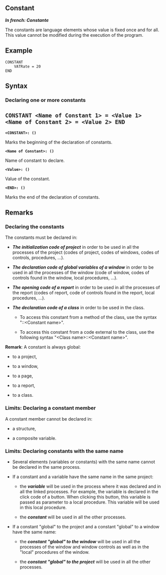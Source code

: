 
## Constant

***In french: Constante***
				



<a name="XUse"></a>
<a name="Use"></a>
<a name="description"></a>
The constants are language elements whose value is fixed once and for all. This value cannot be modified during the execution of the program.




<a name="Example1"></a>
<a name="sample_code"></a>

## Example


```wl
CONSTANT
	VATRate = 20
END
```

<a name="XSYNTAX"></a>
<a name="SYNTAX1"></a>

## Syntax

### Declaring one or more constants

`CONSTANT
     <Name of Constant 1> = <Value 1>
     <Name of Constant 2> = <Value 2>
END
`
---

**`<CONSTANT>: ()`**

Marks the beginning of the declaration of constants.

**`<Name of Constant>: ()`**

Name of constant to declare.

**`<Value>: ()`**

Value of the constant.

**`<END>: ()`**

Marks the end of the declaration of constants.  



<a name="NOTE0"></a>
<a name="NOTE0_1"></a>

## Remarks




### Declaring the constants
<a name="declaring_the_constants_ELTPARAGRAPHE000077"></a>

The constants must be declared in:

- ***The initialization code of project*** in order to be used in all the processes of the project (codes of project, codes of windows, codes of controls, procedures, ...).

- ***The declaration code of global variables of a window*** in order to be used in all the processes of the window (code of window, codes of controls found in the window, local procedures, ...).

- ***The opening code of a report*** in order to be used in all the processes of the report (codes of report, code of controls found in the report, local procedures, ...).

- ***The declaration code of a class*** in order to be used in the class.

	- To access this constant from a method of the class, use the syntax "::&lt;Constant name>".

	- To access this constant from a code external to the class, use the following syntax "&lt;Class name&gt;::&lt;Constant name>".







**Remark**: A constant is always global:

- to a project,

- to a window,

- to a page, 

- to a report,

- to a class.





<a name="NOTE0_2"></a>




### Limits: Declaring a constant member
<a name="limits_declaring_constant_member_ELTPARAGRAPHE000112"></a>

A constant member cannot be declared in:

- a structure, 

- a composite variable.



<a name="NOTE0_3"></a>




### Limits: Declaring constants with the same name
<a name="limits_declaring_constants_with_the_same_name_ELTPARAGRAPHE000123"></a>

- Several elements (variables or constants) with the same name cannot be declared in the same process.

- If a constant and a variable have the same name in the same project:

	- the ***variable*** will be used in the process where it was declared and in all the linked processes. 
			For example, the variable is declared in the click code of a button. When clicking this button, this variable is passed as parameter to a local procedure. This variable will be used in this local procedure.

	- the ***constant*** will be used in all the other processes.




- If a constant "global" to the project and a constant "global" to a window have the same name:

	- the ***constant "global" to the window*** will be used in all the processes of the window and window controls as well as in the "local" procedures of the window.

	- the ***constant "global" to the project*** will be used in all the other processes.








